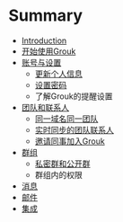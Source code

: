 # Summary

* [Introduction](README.md)
* [开始使用Grouk](get-start.md)
* [账号与设置](account_and_setting.md)
   * [更新个人信息](update_user_profile.md)
   * [设置密码](setting_password.md)
   * 了解Grouk的提醒设置
* [团队和联系人](team_and_contact.md)
   * [同一域名同一团队](understanding_grouk_team.md)
   * [实时同步的团队联系人](understanding_grouk_contact.md)
   * [邀请同事加入Grouk](inviting_new_members.md)
* [群组](group.md)
   * [私密群和公开群](private_group_and_public_group.md)
   * 群组内的权限
* [消息](message.md)
* [邮件](email.md)
* [集成](integration.md)

